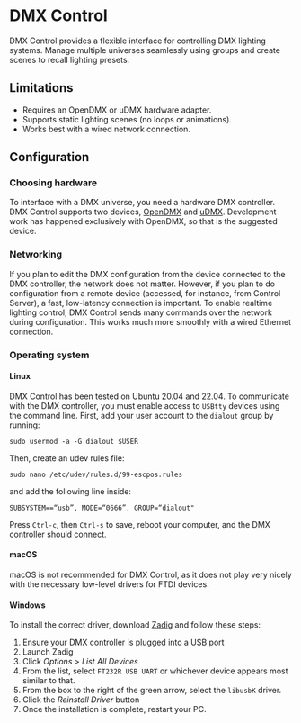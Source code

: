 # DMX Control
DMX Control provides a flexible interface for controlling DMX lighting systems. Manage multiple universes seamlessly using groups and create scenes to recall lighting presets.

## Limitations
* Requires an OpenDMX or uDMX hardware adapter.
* Supports static lighting scenes (no loops or animations).
* Works best with a wired network connection.

## Configuration

### Choosing hardware
To interface with a DMX universe, you need a hardware DMX controller. DMX Control supports two devices, [OpenDMX](https://www.enttec.com/product/lighting-communication-protocols/dmx512/open-dmx-usb/) and [uDMX](https://www.anyma.ch/research/udmx/). Development work has happened exclusively with OpenDMX, so that is the suggested device.

### Networking
If you plan to edit the DMX configuration from the device connected to the DMX controller, the network does not matter. However, if you plan to do configuration from a remote device (accessed, for instance, from Control Server), a fast, low-latency connection is important. To enable realtime lighting control, DMX Control sends many commands over the network during configuration. This works much more smoothly with a wired Ethernet connection.

### Operating system
#### Linux
DMX Control has been tested on Ubuntu 20.04 and 22.04. To communicate with the DMX controller, you must enable access to `USBtty` devices using the command line. First, add your user account to the `dialout` group by running:

`sudo usermod -a -G dialout $USER`

Then, create an udev rules file:

`sudo nano /etc/udev/rules.d/99-escpos.rules`

and add the following line inside:

`SUBSYSTEM==“usb”, MODE=“0666”, GROUP=“dialout"`

Press `Ctrl-c`, then `Ctrl-s` to save, reboot your computer, and the DMX controller should connect.

#### macOS
macOS is not recommended for DMX Control, as it does not play very nicely with the necessary low-level drivers for FTDI devices. 

#### Windows
To install the correct driver, download [Zadig](https://zadig.akeo.ie/) and follow these steps:
1. Ensure your DMX controller is plugged into a USB port
2. Launch Zadig
3. Click _Options_ > _List All Devices_
4. From the list, select `FT232R USB UART` or whichever device appears most similar to that.
5. From the box to the right of the green arrow, select the `libusbK` driver.
6. Click the _Reinstall Driver_ button
7. Once the installation is complete, restart your PC.
